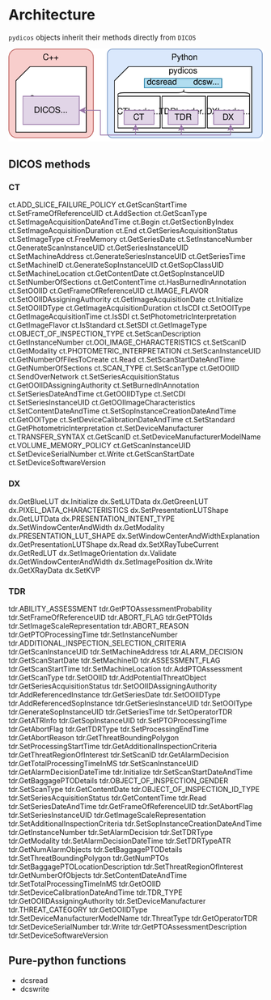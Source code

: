 # Architecture

`pydicos` objects inherit their methods directly from `DICOS`

<div align="center">
<img width="850" src="../assets/architecture.svg">
</div>

## DICOS methods

### CT

ct.ADD_SLICE_FAILURE_POLICY           ct.GetScanStartTime                   ct.SetFrameOfReferenceUID
ct.AddSection                         ct.GetScanType                        ct.SetImageAcquisitionDateAndTime
ct.Begin                              ct.GetSectionByIndex                  ct.SetImageAcquisitionDuration
ct.End                                ct.GetSeriesAcquisitionStatus         ct.SetImageType
ct.FreeMemory                         ct.GetSeriesDate                      ct.SetInstanceNumber
ct.GenerateScanInstanceUID            ct.GetSeriesInstanceUID               ct.SetMachineAddress
ct.GenerateSeriesInstanceUID          ct.GetSeriesTime                      ct.SetMachineID
ct.GenerateSopInstanceUID             ct.GetSopClassUID                     ct.SetMachineLocation
ct.GetContentDate                     ct.GetSopInstanceUID                  ct.SetNumberOfSections
ct.GetContentTime                     ct.HasBurnedInAnnotation              ct.SetOOIID
ct.GetFrameOfReferenceUID             ct.IMAGE_FLAVOR                       ct.SetOOIIDAssigningAuthority
ct.GetImageAcquisitionDate            ct.Initialize                         ct.SetOOIIDType
ct.GetImageAcquisitionDuration        ct.IsCDI                              ct.SetOOIType
ct.GetImageAcquisitionTime            ct.IsSDI                              ct.SetPhotometricInterpretation
ct.GetImageFlavor                     ct.IsStandard                         ct.SetSDI
ct.GetImageType                       ct.OBJECT_OF_INSPECTION_TYPE          ct.SetScanDescription
ct.GetInstanceNumber                  ct.OOI_IMAGE_CHARACTERISTICS          ct.SetScanID
ct.GetModality                        ct.PHOTOMETRIC_INTERPRETATION         ct.SetScanInstanceUID
ct.GetNumberOfFilesToCreate           ct.Read                               ct.SetScanStartDateAndTime
ct.GetNumberOfSections                ct.SCAN_TYPE                          ct.SetScanType
ct.GetOOIID                           ct.SendOverNetwork                    ct.SetSeriesAcquisitionStatus
ct.GetOOIIDAssigningAuthority         ct.SetBurnedInAnnotation              ct.SetSeriesDateAndTime
ct.GetOOIIDType                       ct.SetCDI                             ct.SetSeriesInstanceUID
ct.GetOOIImageCharacteristics         ct.SetContentDateAndTime              ct.SetSopInstanceCreationDateAndTime
ct.GetOOIType                         ct.SetDeviceCalibrationDateAndTime    ct.SetStandard
ct.GetPhotometricInterpretation       ct.SetDeviceManufacturer              ct.TRANSFER_SYNTAX
ct.GetScanID                          ct.SetDeviceManufacturerModelName     ct.VOLUME_MEMORY_POLICY
ct.GetScanInstanceUID                 ct.SetDeviceSerialNumber              ct.Write
ct.GetScanStartDate                   ct.SetDeviceSoftwareVersion  

### DX

dx.GetBlueLUT                          dx.Initialize                          dx.SetLUTData
dx.GetGreenLUT                         dx.PIXEL_DATA_CHARACTERISTICS          dx.SetPresentationLUTShape
dx.GetLUTData                          dx.PRESENTATION_INTENT_TYPE            dx.SetWindowCenterAndWidth
dx.GetModality                         dx.PRESENTATION_LUT_SHAPE              dx.SetWindowCenterAndWidthExplanation
dx.GetPresentationLUTShape             dx.Read                                dx.SetXRayTubeCurrent
dx.GetRedLUT                           dx.SetImageOrientation                 dx.Validate
dx.GetWindowCenterAndWidth             dx.SetImagePosition                    dx.Write
dx.GetXRayData                         dx.SetKVP 

### TDR

tdr.ABILITY_ASSESSMENT                        tdr.GetPTOAssessmentProbability               tdr.SetFrameOfReferenceUID
tdr.ABORT_FLAG                                tdr.GetPTOIds                                 tdr.SetImageScaleRepresentation
tdr.ABORT_REASON                              tdr.GetPTOProcessingTime                      tdr.SetInstanceNumber
tdr.ADDITIONAL_INSPECTION_SELECTION_CRITERIA  tdr.GetScanInstanceUID                        tdr.SetMachineAddress
tdr.ALARM_DECISION                            tdr.GetScanStartDate                          tdr.SetMachineID
tdr.ASSESSMENT_FLAG                           tdr.GetScanStartTime                          tdr.SetMachineLocation
tdr.AddPTOAssessment                          tdr.GetScanType                               tdr.SetOOIID
tdr.AddPotentialThreatObject                  tdr.GetSeriesAcquisitionStatus                tdr.SetOOIIDAssigningAuthority
tdr.AddReferencedInstance                     tdr.GetSeriesDate                             tdr.SetOOIIDType
tdr.AddReferencedSopInstance                  tdr.GetSeriesInstanceUID                      tdr.SetOOIType
tdr.GenerateSopInstanceUID                    tdr.GetSeriesTime                             tdr.SetOperatorTDR
tdr.GetATRInfo                                tdr.GetSopInstanceUID                         tdr.SetPTOProcessingTime
tdr.GetAbortFlag                              tdr.GetTDRType                                tdr.SetProcessingEndTime
tdr.GetAbortReason                            tdr.GetThreatBoundingPolygon                  tdr.SetProcessingStartTime
tdr.GetAdditionalInspectionCriteria           tdr.GetThreatRegionOfInterest                 tdr.SetScanID
tdr.GetAlarmDecision                          tdr.GetTotalProcessingTimeInMS                tdr.SetScanInstanceUID
tdr.GetAlarmDecisionDateTime                  tdr.Initialize                                tdr.SetScanStartDateAndTime
tdr.GetBaggagePTODetails                      tdr.OBJECT_OF_INSPECTION_GENDER               tdr.SetScanType
tdr.GetContentDate                            tdr.OBJECT_OF_INSPECTION_ID_TYPE              tdr.SetSeriesAcquisitionStatus
tdr.GetContentTime                            tdr.Read                                      tdr.SetSeriesDateAndTime
tdr.GetFrameOfReferenceUID                    tdr.SetAbortFlag                              tdr.SetSeriesInstanceUID
tdr.GetImageScaleRepresentation               tdr.SetAdditionalInspectionCriteria           tdr.SetSopInstanceCreationDateAndTime
tdr.GetInstanceNumber                         tdr.SetAlarmDecision                          tdr.SetTDRType
tdr.GetModality                               tdr.SetAlarmDecisionDateTime                  tdr.SetTDRTypeATR
tdr.GetNumAlarmObjects                        tdr.SetBaggagePTODetails                      tdr.SetThreatBoundingPolygon
tdr.GetNumPTOs                                tdr.SetBaggagePTOLocationDescription          tdr.SetThreatRegionOfInterest
tdr.GetNumberOfObjects                        tdr.SetContentDateAndTime                     tdr.SetTotalProcessingTimeInMS
tdr.GetOOIID                                  tdr.SetDeviceCalibrationDateAndTime           tdr.TDR_TYPE
tdr.GetOOIIDAssigningAuthority                tdr.SetDeviceManufacturer                     tdr.THREAT_CATEGORY
tdr.GetOOIIDType                              tdr.SetDeviceManufacturerModelName            tdr.ThreatType
tdr.GetOperatorTDR                            tdr.SetDeviceSerialNumber                     tdr.Write
tdr.GetPTOAssessmentDescription               tdr.SetDeviceSoftwareVersion     

## Pure-python functions

- dcsread
- dcswrite